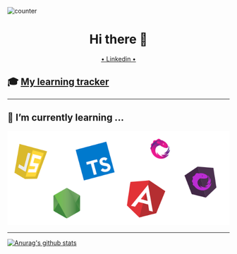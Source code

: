 ![counter](https://enzuieebp3gfvf4.m.pipedream.net)
<h1 align="center">Hi there 👋</h1>

<p align="center"><a href="www.linkedin.com/in/sandrinezoccadev">• Linkedin •<a><p>

## 🎓 [My learning tracker](https://github.com/sandix34/Mon-traqueur-d-apprentissage)

---
## 🌱 I’m currently learning ...

![](img/learn.png)

---


[![Anurag's github stats](https://github-readme-stats.vercel.app/api?username=sandix34)](https://github.com/anuraghazra/github-readme-stats)
